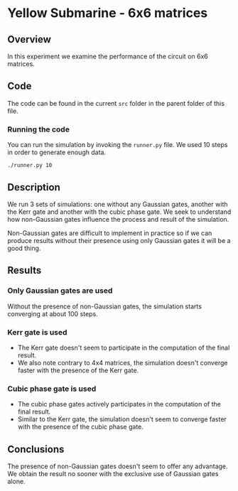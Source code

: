 # Yellow Submarine - 6x6 matrices

## Overview

In this experiment we examine the performance of the circuit on 6x6 matrices.

## Code 

The code can be found in the current `src` folder in the parent folder of this file.

### Running the code

You can run the simulation by invoking the `runner.py` file. We used 10 steps in order to generate enough data.

```
./runner.py 10
```

## Description

We run 3 sets of simulations: one without any Gaussian gates, another with the Kerr gate and another with the cubic phase gate. We seek to understand how non-Gaussian gates influence the process and result of the simulation.

Non-Gaussian gates are difficult to implement in practice so if we can produce results without their presence using only Gaussian gates it will be a good thing.

## Results

### Only Gaussian gates are used

Without the presence of non-Gaussian gates, the simulation starts converging at about 100 steps.

### Kerr gate is used

- The Kerr gate doesn't seem to participate in the computation of the final result.
- We also note contrary to 4x4 matrices, the simulation doesn't converge faster with the presence of the Kerr gate.

### Cubic phase gate is used

- The cubic phase gates actively participates in the computation of the final result.
- Similar to the Kerr gate, the simulation doesn't seem to converge faster with the presence of the cubic phase gate.

## Conclusions

The presence of non-Gaussian gates doesn't seem to offer any advantage. We obtain the result no sooner with the exclusive use of Gaussian gates alone.
